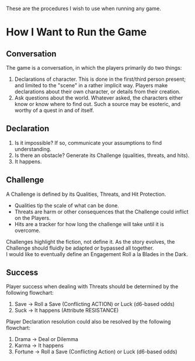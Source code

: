 These are the procedures I wish to use when running any game.

# How I Want to Run the Game
## Conversation
The game is a conversation, in which the players primarily do two things:
1. Declarations of character. This is done in the first/third person present; and limited to the "scene" in a rather implicit way. Players make declarations about their own character, or details from their creation.
2. Ask questions about the world. Whatever asked, the characters either know or know where to find out. Such a source may be esoteric, and worthy of a quest in and of itself.

## Declaration
1. Is it impossible? If so, communicate your assumptions to find understanding. 
2. Is there an obstacle? Generate its Challenge (qualities, threats, and hits).
3. It happens.

## Challenge
A Challenge is defined by its Qualities, Threats, and Hit Protection.  

* Qualities tip the scale of what can be done.  
* Threats are harm or other consequences that the Challenge could inflict on the Players.  
* Hits are a tracker for how long the challenge will take until it is overcome.  

Challenges highlight the fiction, not define it. As the story evolves, the Challenge should fluidly be adapted or bypassed all together.  
I would like to eventually define an Engagement Roll a la Blades in the Dark.  

## Success
Player success when dealing with Threats should be determined by the following flowchart:  
1. Save -> Roll a Save (Conflicting ACTION) or Luck (d6-based odds)  
2. Suck -> It happens (Attribute RESISTANCE)  

Player Declaration resolution could also be resolved by the following flowchart:  
1. Drama -> Deal or Dilemma  
2. Karma -> It happens  
3. Fortune -> Roll a Save (Conflicting Action) or Luck (d6-based odds)  
